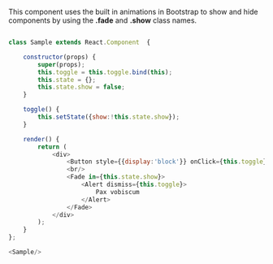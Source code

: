 
This component uses the built in animations in Bootstrap to show and hide 
components by using the **.fade** and **.show** class names. 


```js

class Sample extends React.Component  {

    constructor(props) {
        super(props);
        this.toggle = this.toggle.bind(this);
        this.state = {};
        this.state.show = false;
    }

    toggle() {
        this.setState({show:!this.state.show});
    }

    render() {
        return (
            <div>
                <Button style={{display:'block'}} onClick={this.toggle}>Toggle</Button>
                <br/>
                <Fade in={this.state.show}>                
                    <Alert dismiss={this.toggle}>
                        Pax vobiscum
                    </Alert>
                </Fade>
            </div>
        );
    }
};

<Sample/>

```